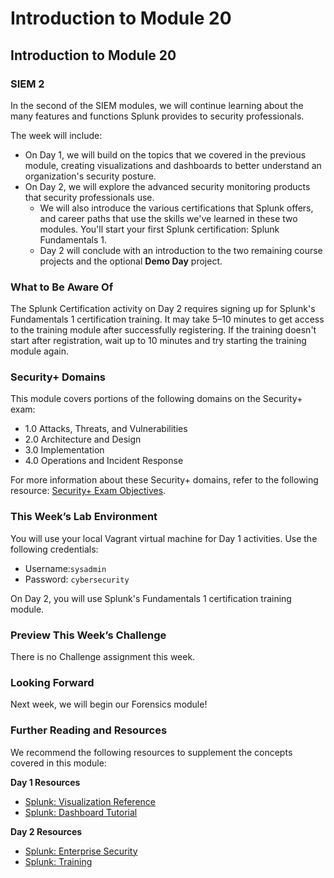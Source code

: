 # Introduction to Module 20

## Introduction to Module 20

### SIEM 2

In the second of the SIEM modules, we will continue learning about the many features and functions Splunk provides to security professionals.

The week will include:

- On Day 1, we will build on the topics that we covered in the previous module, creating visualizations and dashboards to better understand an organization's security posture.
- On Day 2, we will explore the advanced security monitoring products that security professionals use.
   - We will also introduce the various certifications that Splunk offers, and career paths that use the skills we've learned in these two modules. You'll start your first Splunk certification: Splunk Fundamentals 1.
   - Day 2 will conclude with an introduction to the two remaining course projects and the optional **Demo Day** project.

### What to Be Aware Of

The Splunk Certification activity on Day 2 requires signing up for Splunk's Fundamentals 1 certification training. It may take 5&ndash;10 minutes to get access to the training module after successfully registering. If the training doesn't start after registration, wait up to 10 minutes and try starting the training module again.

### Security+ Domains

This module covers portions of the following domains on the Security+ exam:

- 1.0 Attacks, Threats, and Vulnerabilities 
- 2.0 Architecture and Design 
- 3.0 Implementation
- 4.0 Operations and Incident Response 

For more information about these Security+ domains, refer to the following resource: [Security+ Exam Objectives](https://comptiacdn.azureedge.net/webcontent/docs/default-source/exam-objectives/comptia-security-sy0-601-exam-objectives-(2-0).pdf?sfvrsn=8c5889ff_2).

### This Week’s Lab Environment

You will use your local Vagrant virtual machine for Day 1 activities. Use the following credentials:
   - Username:`sysadmin`
   - Password: `cybersecurity`
  
On Day 2, you will use Splunk's Fundamentals 1 certification training module.

### Preview This Week’s Challenge

There is no Challenge assignment this week.

### Looking Forward

Next week, we will begin our Forensics module!

### Further Reading and Resources

We recommend the following resources to supplement the concepts covered in this module:

**Day 1 Resources**

- [Splunk: Visualization Reference](https://docs.splunk.com/Documentation/Splunk/8.0.6/Viz/Visualizationreference)
- [Splunk: Dashboard Tutorial](https://docs.splunk.com/Documentation/Splunk/8.0.6/SearchTutorial/Aboutdashboards#:~:text=Dashboards%20are%20views%20that%20are,are%20usually%20connected%20to%20reports.&text=The%20Dashboard%20Editor%20is%20useful,quickly%20add%20to%20a%20dashboard.)

**Day 2 Resources**

- [Splunk: Enterprise Security](https://www.splunk.com/en_us/software/enterprise-security.html)
- [Splunk: Training](https://www.splunk.com/en_us/training.html)

